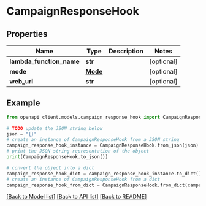 # CampaignResponseHook


## Properties

Name | Type | Description | Notes
------------ | ------------- | ------------- | -------------
**lambda_function_name** | **str** |  | [optional] 
**mode** | [**Mode**](Mode.md) |  | [optional] 
**web_url** | **str** |  | [optional] 

## Example

```python
from openapi_client.models.campaign_response_hook import CampaignResponseHook

# TODO update the JSON string below
json = "{}"
# create an instance of CampaignResponseHook from a JSON string
campaign_response_hook_instance = CampaignResponseHook.from_json(json)
# print the JSON string representation of the object
print(CampaignResponseHook.to_json())

# convert the object into a dict
campaign_response_hook_dict = campaign_response_hook_instance.to_dict()
# create an instance of CampaignResponseHook from a dict
campaign_response_hook_from_dict = CampaignResponseHook.from_dict(campaign_response_hook_dict)
```
[[Back to Model list]](../README.md#documentation-for-models) [[Back to API list]](../README.md#documentation-for-api-endpoints) [[Back to README]](../README.md)


